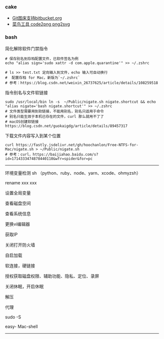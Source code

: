 ### cake

* [Git图床支持bitbucket.org](https://bitbucket.org)
* [菜鸟工具 code2png png2svg](https://c.runoob.com/front-end/7433/)

### bash


简化解除软件门禁指令

```
# 保存别名到存档配置文件，已软件签名为例
echo "alias sign='sudo xattr -d com.apple.quarantine'" >> ~/.zshrc

# ls >> test.txt 定向输入到文件，echo 输入可自动换行
#  配置存档 for Mac，新版为`~/.zshrc`
# 参考：https://blog.csdn.net/weixin_26737625/article/details/108259518
```


指令别名与文件软链接

```
sudo /usr/local/bin ln -s  ~/Public/nigate.sh nigate.shortcut && echo "alias nigate='bash nigate.shortcut'" >> ~/.zshrc
# 文件类型需要用到软链接，不能用别名，别名只适用于命令
# 别名只能生效于本机已存在的文件，curl 那么就用不了了
# macOS创建软链接 https://blog.csdn.net/guokaigdg/article/details/89457317
```


下载文件内容写入到某个位置

```
curl https://fastly.jsdelivr.net/gh/hoochanlon/Free-NTFS-for-Mac/nigate.sh > ~/Public/nigate.sh
# 参考：curl，https://baijiahao.baidu.com/s?id=1714333474878440110&wfr=spider&for=pc
```


---

环境变量检测 sh
（python、ruby、node、yarn、xcode、ohmyzsh）

rename xxx xxx

设置全局变量

查看磁盘空间

查看系统信息

更换vi编辑器

获取IP

关闭打开防火墙

自启加载

软连接，硬链接

授权获取磁盘权限、辅助功能、隐私、定位、录屏

关闭休眠，开启休眠

解压

代理

sudo -S

easy- Mac-shell


----
